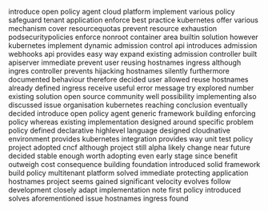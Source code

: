 introduce open policy agent cloud platform implement various policy safeguard tenant application enforce best practice kubernetes offer various mechanism cover resourcequotas prevent resource exhaustion podsecuritypolicies enforce nonroot container area builtin solution however kubernetes implement dynamic admission control api introduces admission webhooks api provides easy way expand existing admission controller built apiserver immediate prevent user reusing hostnames ingress although ingres controller prevents hijacking hostnames silently furthermore documented behaviour therefore decided user allowed reuse hostnames already defined ingress receive useful error message try explored number existing solution open source community well possibility implementing also discussed issue organisation kubernetes reaching conclusion eventually decided introduce open policy agent generic framework building enforcing policy whereas existing implementation designed around specific problem policy defined declarative highlevel language designed cloudnative environment provides kubernetes integration provides way unit test policy project adopted cncf although project still alpha likely change near future decided stable enough worth adopting even early stage since benefit outweigh cost consequence building foundation introduced solid framework build policy multitenant platform solved immediate protecting application hostnames project seems gained significant velocity evolves follow development closely adapt implementation note first policy introduced solves aforementioned issue hostnames ingress found